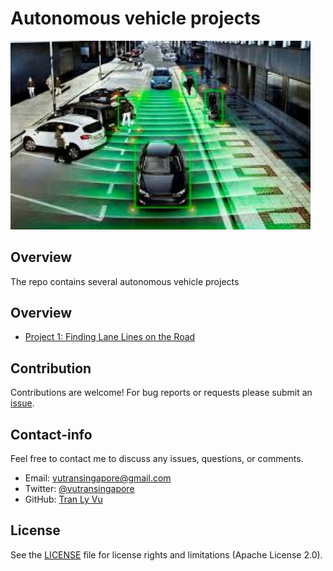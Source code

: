 # **Autonomous vehicle projects**

<img src="img/self-driving-car.jpg" width="480" alt="Combined Image" />

Overview
---
The repo contains several autonomous vehicle projects

Overview
---
*  [Project 1: Finding Lane Lines on the Road](https://github.com/tranlyvu/self-driving-car-projects/tree/master/Finding%20Lane%20Lines)

Contribution
---
Contributions are welcome! For bug reports or requests please submit an [issue](https://github.com/tranlyvu/autonomous-vehicle-projects/issues).

Contact-info
---
Feel free to contact me to discuss any issues, questions, or comments.
*  Email: vutransingapore@gmail.com
*  Twitter: [@vutransingapore](https://twitter.com/vutransingapore)
*  GitHub: [Tran Ly Vu](https://github.com/tranlyvu)

License
---
See the [LICENSE](https://github.com/tranlyvu/autonomous-vehicle-projects/blob/master/LICENSE) file for license rights and limitations (Apache License 2.0).